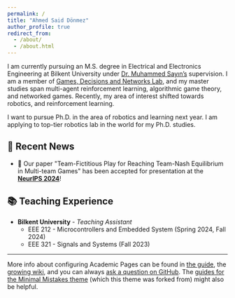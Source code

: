 ```yaml
---
permalink: /
title: "Ahmed Said Dönmez"
author_profile: true
redirect_from: 
  - /about/
  - /about.html
---
```


I am currently pursuing an M.S. degree in Electrical and Electronics Engineering at Bilkent University under [Dr. Muhammed Sayın’s](https://gdn.bilkent.edu.tr/sayin/) supervision. I am a member of [Games, Decisions and Networks Lab](https://gdn.bilkent.edu.tr/), and my master studies span multi-agent reinforcement learning, algorithmic game theory, and networked games. Recently, my area of interest shifted towards robotics, and reinforcement learning.

I want to pursue Ph.D. in the area of robotics and learning next year. I am applying to top-tier robotics lab in the world for my Ph.D. studies.

## 📰 Recent News
- 🎉 Our paper "Team-Fictitious Play for Reaching Team-Nash Equilibrium in Multi-team Games" has been accepted for presentation at the **[NeurIPS 2024](https://neurips.cc/virtual/2024/poster/96521)**!

## 📚 Teaching Experience
- **Bilkent University** - *Teaching Assistant*
  - EEE 212 - Microcontrollers and Embedded System (Spring 2024, Fall 2024)
  - EEE 321 - Signals and Systems (Fall 2023)
------
More info about configuring Academic Pages can be found in [the guide](https://academicpages.github.io/markdown/), the [growing wiki](https://github.com/academicpages/academicpages.github.io/wiki), and you can always [ask a question on GitHub](https://github.com/academicpages/academicpages.github.io/discussions). The [guides for the Minimal Mistakes theme](https://mmistakes.github.io/minimal-mistakes/docs/configuration/) (which this theme was forked from) might also be helpful.
